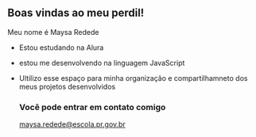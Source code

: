 ## Boas vindas ao meu perdil!
Meu nome é Maysa Redede


- Estou estudando na Alura
- estou me desenvolvendo na linguagem JavaScript
- Ultilizo esse espaço para minha organização e compartilhamneto dos meus projetos desenvolvidos

  ### Você pode entrar em contato comigo

  maysa.redede@escola.pr.gov.br
